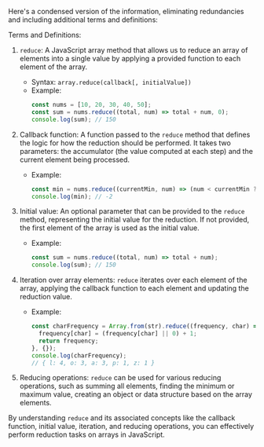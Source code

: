 Here's a condensed version of the information, eliminating redundancies and including additional terms and definitions:

Terms and Definitions:

1. `reduce`: A JavaScript array method that allows us to reduce an array of elements into a single value by applying a provided function to each element of the array.
   - Syntax: `array.reduce(callback[, initialValue])`
   - Example:
     ```javascript
     const nums = [10, 20, 30, 40, 50];
     const sum = nums.reduce((total, num) => total + num, 0);
     console.log(sum); // 150
     ```

2. Callback function: A function passed to the `reduce` method that defines the logic for how the reduction should be performed. It takes two parameters: the accumulator (the value computed at each step) and the current element being processed.
   - Example:
     ```javascript
     const min = nums.reduce((currentMin, num) => (num < currentMin ? num : currentMin), nums[0]);
     console.log(min); // -2
     ```

3. Initial value: An optional parameter that can be provided to the `reduce` method, representing the initial value for the reduction. If not provided, the first element of the array is used as the initial value.
   - Example:
     ```javascript
     const sum = nums.reduce((total, num) => total + num);
     console.log(sum); // 150
     ```

4. Iteration over array elements: `reduce` iterates over each element of the array, applying the callback function to each element and updating the reduction value.
   - Example:
     ```javascript
     const charFrequency = Array.from(str).reduce((frequency, char) => {
       frequency[char] = (frequency[char] || 0) + 1;
       return frequency;
     }, {});
     console.log(charFrequency);
     // { l: 4, o: 3, a: 3, p: 1, z: 1 }
     ```

5. Reducing operations: `reduce` can be used for various reducing operations, such as summing all elements, finding the minimum or maximum value, creating an object or data structure based on the array elements.

By understanding `reduce` and its associated concepts like the callback function, initial value, iteration, and reducing operations, you can effectively perform reduction tasks on arrays in JavaScript.